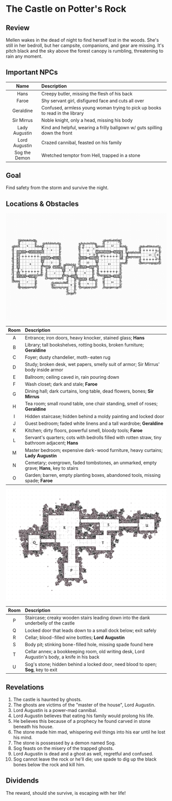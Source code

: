# The Castle on Potter's Rock

## Review
Mellen wakes in the dead of night to find herself lost in the woods. She's still in her bedroll, but her campsite, companions, and gear are missing. It's pitch black and the sky above the forest canopy is rumbling, threatening to rain any moment.

## Important NPCs
| Name | Description |
|:---:|:--- |
| Hans | Creepy butler, missing the flesh of his back |
| Faroe | Shy servant girl, disfigured face and cuts all over |
| Geraldine | Confused, armless young woman trying to pick up books to read in the library |
| Sir Mirrus | Noble knight, only a head, missing his body |
| Lady Augustin | Kind and helpful, wearing a frilly ballgown w/ guts spilling down the front |
| Lord Augustin | Crazed cannibal, feasted on his family |
| Sog the Demon | Wretched temptor from Hell, trapped in a stone |

## Goal
Find safety from the storm and survive the night.

## Locations & Obstacles
![Gridded map of the castle on Potter's Rock, each room marked with a number.](castleOnPottersRock.png)

| Room | Description |
|:---:|:--- |
| A | Entrance; iron doors, heavy knocker, stained glass; **Hans** |
| B | Library; tall bookshelves, rotting books, broken furniture; **Geraldine** |
| C | Foyer; dusty chandelier, moth-eaten rug |
| D | Study; broken desk, wet papers, smelly suit of armor; Sir Mirrus' body inside armor |
| E | Ballroom; ceiling caved in, rain pouring down |
| F | Wash closet; dark and stale; **Faroe** |
| G | Dining hall; dark curtains, long table, dead flowers, bones; **Sir Mirrus** |
| H | Tea room; small round table, one chair standing, smell of roses; **Geraldine** |
| I | Hidden staircase; hidden behind a moldy painting and locked door |
| J | Guest bedroom; faded white linens and a tall wardrobe; **Geraldine** |
| K | Kitchen; dirty floors, powerful smell, bloody tools; **Faroe** |
| L | Servant's quarters; cots with bedrolls filled with rotten straw, tiny bathroom adjacent; **Hans** |
| M | Master bedroom; expensive dark-wood furniture, heavy curtains; **Lady Augustin** |
| N | Cemetary; overgrown, faded tombstones, an unmarked, empty grave; **Hans**, key to stairs |
| O | Garden; barren, empty planting boxes, abandoned tools, missing spade; **Faroe** |

![Gridded map of basement of the castle at Potter's Rock, each room marked with a letter.](castleAtPottersRock_below1.png)

| Room | Description |
|:---:|:--- |
| P | Staircase; creaky wooden stairs leading down into the dank underbelly of the castle |
| Q | Locked door that leads down to a small dock below; exit safely |
| R | Cellar; blood-filled wine bottles; **Lord Augustin** |
| S | Body pit; stinking bone-filled hole, missing spade found here |
| T | Cellar annex; a bookkeeping room, old writing desk, Lord Augustin's body, a knife in his back |
| U | Sog's stone; hidden behind a locked door, need blood to open; **Sog**, key to exit |

## Revelations
1. The castle is haunted by ghosts.
2. The ghosts are victims of the "master of the house", Lord Augustin.
3. Lord Augustin is a power-mad cannibal.
4. Lord Augustin believes that eating his family would prolong his life.
5. He believes this because of a prophecy he found carved in stone beneath his house.
6. The stone made him mad, whispering evil things into his ear until he lost his mind.
7. The stone is possessed by a demon named Sog.
8. Sog feasts on the misery of the trapped ghosts.
9. Lord Augustin is dead and a ghost as well, regretful and confused.
10. Sog cannot leave the rock or he'll die; use spade to dig up the black bones below the rock and kill him.

## Dividends
The reward, should she survive, is escaping with her life!
